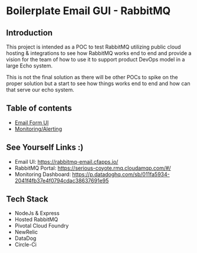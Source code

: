 # Boilerplate Email GUI - RabbitMQ
## Introduction
This project is intended as a POC to test RabbitMQ utilizing public cloud hosting & integrations to see how RabbitMQ works end to end and provide a vision for the team of how to use it to support product DevOps model in a large Echo system.

This is not the final solution as there will be other POCs to spike on the proper solution but a start to see how things works end to end and how can that serve our echo system.

## Table of contents
* [Email Form UI](email-form-actions.md)
* [Monitoring/Alerting](monitoring-alerting.md)

## See Yourself Links :)
* Email UI: https://rabbitmq-email.cfapps.io/
* RabbitMQ Portal: https://serious-coyote.rmq.cloudamqp.com/#/
* Monitoring Dashboard: https://p.datadoghq.com/sb/011fa5934-2041f4fb37e4f0794cdac38637691e95

## Tech Stack

* NodeJs & Express
* Hosted RabbitMQ
* Pivotal Cloud Foundry
* NewRelic
* DataDog
* Circle-Ci

